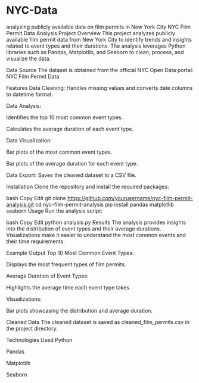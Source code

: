 # NYC-Data
analyzing publicly available data on film permits in New York City
NYC Film Permit Data Analysis
Project Overview
This project analyzes publicly available film permit data from New York City to identify trends and insights related to event types and their durations. The analysis leverages Python libraries such as Pandas, Matplotlib, and Seaborn to clean, process, and visualize the data.

Data Source
The dataset is obtained from the official NYC Open Data portal:
NYC Film Permit Data

Features
Data Cleaning: Handles missing values and converts date columns to datetime format.

Data Analysis:

Identifies the top 10 most common event types.

Calculates the average duration of each event type.

Data Visualization:

Bar plots of the most common event types.

Bar plots of the average duration for each event type.

Data Export: Saves the cleaned dataset to a CSV file.

Installation
Clone the repository and install the required packages:

bash
Copy
Edit
git clone https://github.com/yourusername/nyc-film-permit-analysis.git
cd nyc-film-permit-analysis
pip install pandas matplotlib seaborn
Usage
Run the analysis script:

bash
Copy
Edit
python analysis.py
Results
The analysis provides insights into the distribution of event types and their average durations. Visualizations make it easier to understand the most common events and their time requirements.

Example Output
Top 10 Most Common Event Types:

Displays the most frequent types of film permits.

Average Duration of Event Types:

Highlights the average time each event type takes.

Visualizations:

Bar plots showcasing the distribution and average duration.

Cleaned Data
The cleaned dataset is saved as cleaned_film_permits.csv in the project directory.

Technologies Used
Python

Pandas

Matplotlib

Seaborn
